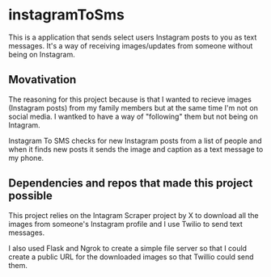 # instagramToSms
This is a application that sends select users Instagram posts to you as text messages. It's a way of receiving images/updates from someone without being on Instagram.

## Movativation
The reasoning for this project because is that I wanted to recieve images (Instagram posts) from my family members but at the same time I'm not on social media. I wantked to have a way of "following" them but not being on Intagram. 

Instagram To SMS checks for new Instagram posts from a list of people and when it finds new posts it sends the image and caption as a text message to my phone.


## Dependencies and repos that made this project possible
This project relies on the Intagram Scraper project by X to download all the images from someone's Instagram profile and I use Twilio to send text messages.

I also used Flask and Ngrok to create a simple file server so that I could create a public URL for the downloaded images so that Twillio could send them.
